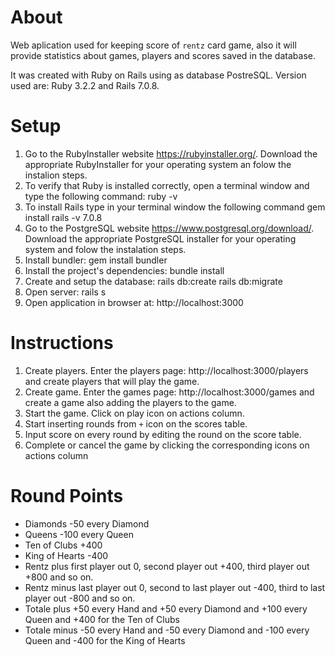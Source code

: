 # About

Web aplication used for keeping score of `rentz` card game, also it will provide statistics about games, players and scores saved in the database.

It was created with Ruby on Rails using as database PostreSQL.
Version used are: Ruby 3.2.2 and Rails 7.0.8.

# Setup

1. Go to the RubyInstaller website https://rubyinstaller.org/. Download the appropriate RubyInstaller for your operating system an folow the instalion steps.
2. To verify that Ruby is installed correctly, open a terminal window and type the following command:
    ruby -v
3. To install Rails type in your terminal window the following command
    gem install rails -v 7.0.8
4. Go to the PostgreSQL website https://www.postgresql.org/download/. Download the appropriate PostgreSQL installer for your operating system and folow the instalation steps.
5. Install bundler:
    gem install bundler
6. Install the project's dependencies:
    bundle install
7. Create and setup the database:
    rails db:create
    rails db:migrate
8. Open server:
    rails s
9. Open application in browser at: http://localhost:3000

# Instructions

1. Create players. Enter the players page: http://localhost:3000/players and create players that will play the game.
2. Create game. Enter the games page: http://localhost:3000/games and create a game also adding the players to the game.
3. Start the game. Click on play icon on actions column.
4. Start inserting rounds from `+` icon on the scores table.
5. Input score on every round by editing the round on the score table.
6. Complete or cancel the game by clicking the corresponding icons on actions column

# Round Points

* Diamonds       -50 every Diamond
* Queens         -100 every Queen
* Ten of Clubs   +400
* King of Hearts -400
* Rentz plus     first player out 0, second  player out +400, third player out +800 and so on.
* Rentz minus    last player out 0, second to last player out -400, third to last player out -800 and so on.
* Totale plus    +50 every Hand and +50 every Diamond and +100 every Queen and +400 for the Ten of Clubs
* Totale minus   -50 every Hand and -50 every Diamond and -100 every Queen and -400 for the King of Hearts
